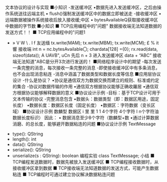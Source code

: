 文本协议的设计与实现
■小知识
-发送缓冲区
•数据先进入发送缓冲区，之后由操作系统送往远端主机
• flush()强制发送缓冲区中的数据立即被送走
-接收缓冲区
•远端数据被操作系统接收后放入接收缓;中区
• bytesAvailableQ获取接收缓冲区中数据的字节数
■小知识
■ TCP应用编程中的"问题"
数据接收端无法知道数据的发送方式！！
■ TCP应用编程中的"问题1
* » V W \ . I f
友送缅
tx.write(MAM);
tx.write(MBM);
tx.write(MCM);
£ %
it
響
接收端
int n = nc.bytesAvailable〇;
chardata[128] ={0};
rx.read(data, sizeof(data));
A
UAVB", uCn 先后 n + 3
进入发送缓冲区 data + “ABC”
接收端无法知道"ABC是分开3次进行发送的！
■网络程序设计中的期望
-每次发送一条完整的消息，每次接收一条完整的消息
-即使接收缓冲区中有多条消息，也不会出现消息粘连
-消息中涵盖了数据类型和数据长度等信息
■应用层协议设计
-什么是协议？
•协议是通信双方为数据交换而建立的规则、标准或约定的集合
-协议对数据传输的作用
•通信双方根据协议能够正确收羅居
•通信双方根据协议能够解释数据的意义
■协议设计示例
-目标：基于TCP设计可用于文本传输的协议
-完整消息包含
•数据头：数据类型（即：数据区用途，固定长度）
•数据长度：数据区长度（固定长度）
•数据区：字符数据（变长区域）
■协议设计示例
数麟型 数据区
i 里 里 1 1
4个字符 4个字符
I
n个字符油数据长度标识）
因此：
• 数据消息至少8个字符（数麟型+数
•通过计算数据消磨、的总长度，能够避开数据粘连的问题
■协议设计示例
TextMessage
+ type(): QString
+ length(): int
+ data(): QString
+ serialize(): QString
+ unserialize(s : QString): boolean
编程实验 class TextMessage;
小结
■ TCP编程发送数据时，数据先被放入发送缓冲区
■ TCP编程接收数据时，从接收缓冲区拿到数据
■ TCP接收端无法知道数据的发送方式，可能产生数据粘连
■ TCP编程时可通过建立协议解决数据粘连问题